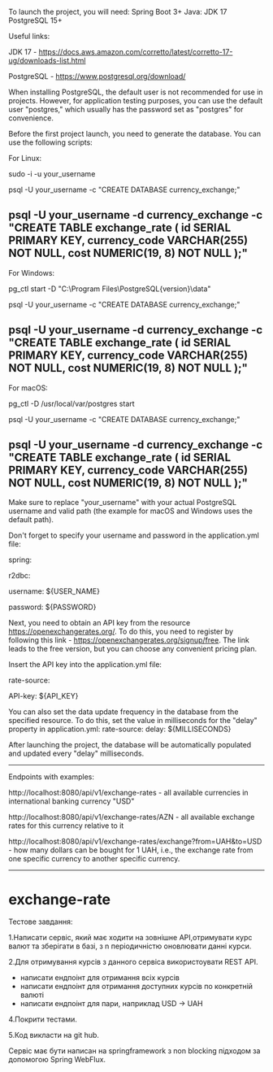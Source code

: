 To launch the project, you will need:
Spring Boot 3+
Java: JDK 17
PostgreSQL 15+

Useful links:

JDK 17 - https://docs.aws.amazon.com/corretto/latest/corretto-17-ug/downloads-list.html

PostgreSQL - https://www.postgresql.org/download/

When installing PostgreSQL, the default user is not recommended for use in projects. However, for application testing purposes, you can use the default user "postgres," which usually has the password set as "postgres" for convenience.

Before the first project launch, you need to generate the database. You can use the following scripts:

For Linux:

sudo -i -u your_username

psql -U your_username -c "CREATE DATABASE currency_exchange;"

psql -U your_username -d currency_exchange -c "CREATE TABLE exchange_rate (
  id SERIAL PRIMARY KEY,
  currency_code VARCHAR(255) NOT NULL,
  cost NUMERIC(19, 8) NOT NULL
);"
--------------------------------------------------------------------------------------------------

For Windows:

pg_ctl start -D "C:\Program Files\PostgreSQL\{version}\data"

psql -U your_username -c "CREATE DATABASE currency_exchange;"

psql -U your_username -d currency_exchange -c "CREATE TABLE exchange_rate (
  id SERIAL PRIMARY KEY,
  currency_code VARCHAR(255) NOT NULL,
  cost NUMERIC(19, 8) NOT NULL
);"
--------------------------------------------------------------------------------------------------

For macOS: 

pg_ctl -D /usr/local/var/postgres start

psql -U your_username -c "CREATE DATABASE currency_exchange;"

psql -U your_username -d currency_exchange -c "CREATE TABLE exchange_rate (
  id SERIAL PRIMARY KEY,
  currency_code VARCHAR(255) NOT NULL,
  cost NUMERIC(19, 8) NOT NULL
);"
--------------------------------------------------------------------------------------------------

Make sure to replace "your_username" with your actual PostgreSQL username and valid path (the example for macOS and Windows uses the default path).

Don't forget to specify your username and password in the application.yml file:

spring:

r2dbc:

username: ${USER_NAME}

password: ${PASSWORD}

Next, you need to obtain an API key from the resource https://openexchangerates.org/.
To do this, you need to register by following this link - https://openexchangerates.org/signup/free. The link leads to the free version, but you can choose any convenient pricing plan.

Insert the API key into the application.yml file:

rate-source:

API-key: ${API_KEY}

You can also set the data update frequency in the database from the specified resource.
To do this, set the value in milliseconds for the "delay" property in application.yml:
rate-source:
delay: ${MILLISECONDS}

After launching the project, the database will be automatically populated and updated every "delay" milliseconds.

***********************************************************************************************************************
Endpoints with examples:

http://localhost:8080/api/v1/exchange-rates - all available currencies in international banking currency "USD"

http://localhost:8080/api/v1/exchange-rates/AZN - all available exchange rates for this currency relative to it

http://localhost:8080/api/v1/exchange-rates/exchange?from=UAH&to=USD - how many dollars can be bought for 1 UAH, i.e., the exchange rate from one specific currency to another specific currency.
***********************************************************************************************************************

# exchange-rate
Тестове завдання:

1.Написати сервіс, який має ходити на зовнішне API,отримувати курс валют та зберігати в базі, з n періодичністю оновлювати данні курси.

2.Для отримування курсів з данного сервіса використоувати REST API.

 - написати ендпоінт для отримання всіх курсів
 - написати ендпоінт для отримання доступних курсів по конкретній валюті
 - написати ендпоінт для пари, наприклад USD -> UAH

4.Покрити тестами. 

5.Код викласти на git hub.

Сервіс має бути написан на springframework з non blocking підходом
за допомогою Spring WebFlux.
